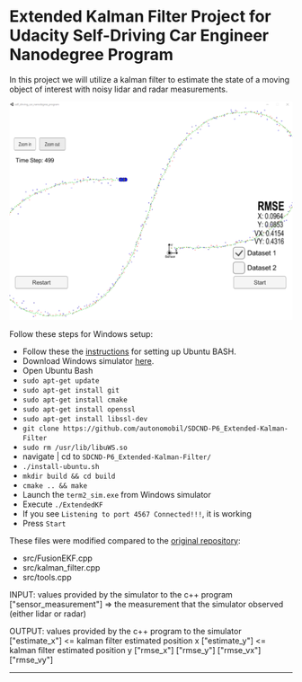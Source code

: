 [//]: # (Image References)

[img1]: ./images/finished.png "finished.png"
[img2]: ./output_images/example_images2.png "example_images2.png"
[img3]: ./output_images/hog_car1.png "hog_car1.png"
[img4]: ./output_images/hog_car2.png "hog_car2.png"


# Extended Kalman Filter Project for Udacity Self-Driving Car Engineer Nanodegree Program


In this project we will utilize a kalman filter to estimate the state of a moving object of interest with noisy lidar and radar measurements.

![img1]

Follow these steps for Windows setup:

* Follow these the [instructions](https://www.howtogeek.com/249966/how-to-install-and-use-the-linux-bash-shell-on-windows-10/) for setting up Ubuntu BASH.
* Download Windows simulator [here](https://github.com/udacity/self-driving-car-sim/releases).
* Open Ubuntu Bash
* ``sudo apt-get update``
* ``sudo apt-get install git``
* ``sudo apt-get install cmake``
* ``sudo apt-get install openssl``
* ``sudo apt-get install libssl-dev``
* ``git clone https://github.com/autonomobil/SDCND-P6_Extended-Kalman-Filter``
* ``sudo rm /usr/lib/libuWS.so``
* navigate | cd to ``SDCND-P6_Extended-Kalman-Filter/``
* ``./install-ubuntu.sh``
* ``mkdir build && cd build``
* ``cmake .. && make``
* Launch the ``term2_sim.exe`` from Windows simulator
* Execute ``./ExtendedKF``
* If you see ``Listening to port 4567 Connected!!!``, it is working
* Press ``Start``

These files were modified compared to the [original repository](https://github.com/udacity/CarND-Extended-Kalman-Filter-Project):  
* src/FusionEKF.cpp
* src/kalman_filter.cpp
* src/tools.cpp

INPUT: values provided by the simulator to the c++ program
["sensor_measurement"] => the measurement that the simulator observed (either lidar or radar)


OUTPUT: values provided by the c++ program to the simulator
["estimate_x"] <= kalman filter estimated position x
["estimate_y"] <= kalman filter estimated position y
["rmse_x"]
["rmse_y"]
["rmse_vx"]
["rmse_vy"]

---

